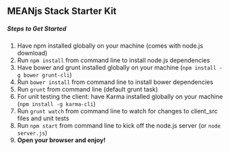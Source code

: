 ## MEANjs Stack Starter Kit

##### Steps to Get Started

1. Have npm installed globally on your machine (comes with node.js download)
2. Run `npm install` from command line to install node.js dependencies
3. Have bower and grunt installed globally on your machine (`npm install -g bower grunt-cli`)
4. Run `bower install` from command line to install bower dependencies
5. Run `grunt` from command line (default grunt task)
6. For unit testing the client: have Karma installed globally on your machine (`npm install -g karma-cli`)
7. Run `grunt watch` from command line to watch for changes to client_src files and unit tests
8. Run `npm start` from command line to kick off the node.js server (or `node server.js`)
9. __Open your browser and enjoy!__
